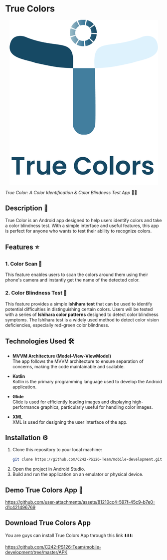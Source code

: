 # True Colors

<p align="center">
  <img src="app/src/main/res/drawable/true_colors_logo.png" alt="True Color Logo">
</p>

_True Color: A Color Identification & Color Blindness Test App_ 🧑‍⚕️

## Description 📱

True Color is an Android app designed to help users identify colors and take a color blindness test. With a simple interface and useful features, this app is perfect for anyone who wants to test their ability to recognize colors.

## Features ⭐

### 1. Color Scan 📸
This feature enables users to scan the colors around them using their phone's camera and instantly get the name of the detected color.

### 2. Color Blindness Test 🧠
This feature provides a simple **Ishihara test** that can be used to identify potential difficulties in distinguishing certain colors. Users will be tested with a series of **Ishihara color patterns** designed to detect color blindness symptoms. The Ishihara test is a widely used method to detect color vision deficiencies, especially red-green color blindness.

## Technologies Used 🛠️

- **MVVM Architecture (Model-View-ViewModel)**  
  The app follows the MVVM architecture to ensure separation of concerns, making the code maintainable and scalable.

- **Kotlin**  
  Kotlin is the primary programming language used to develop the Android application.

- **Glide**  
  Glide is used for efficiently loading images and displaying high-performance graphics, particularly useful for handling color images.

- **XML**  
  XML is used for designing the user interface of the app.


## Installation ⚙️

1. Clone this repository to your local machine:
   ```bash
   git clone https://github.com/C242-PS126-Team/mobile-development.git
2. Open the project in Android Studio.
3. Build and run the application on an emulator or physical device.

## Demo True Colors App 📱

https://github.com/user-attachments/assets/81210cc4-597f-45c9-b7e0-d1c421496769

## Download True Colors App

You are guys can install True Colors App through this link ⬇️⬇️⬇️:

https://github.com/C242-PS126-Team/mobile-development/tree/master/APK



